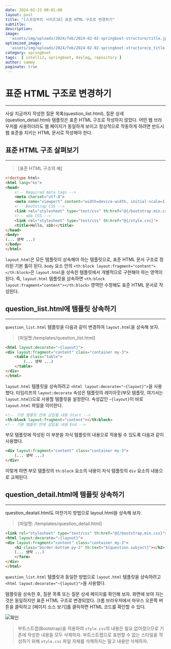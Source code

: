 ```yaml
---
date: 2024-02-23 00:01:00
layout: post
title: "[스프링부트 시리즈18] 표준 HTML 구조로 변경하기"
subtitle: 
description: 
image: 
  'assets/img/uploads/2024/feb/2024-02-02-springboot-structure/title.jpg'
optimized_image:    
  'assets/img/uploads/2024/feb/2024-02-02-springboot-structure/p_title.jpg'
category: springboot
tags:  [ intelliJ, springboot, devlog, repository ]
author: sammy
paginate: true
---
```


# 표준 HTML 구조로 변경하기
*****
사실 지금까지 작성한 질문 목록(question_list.html), 질문 상세(question_detail.html) 템플릿은 표준 HTML 구조로 작성하지 않았다. 어떤 웹 브라우저를 사용하더라도 웹 페이지가 동일하게 보이고 정상적으로 작동하게 하려면 반드시 웹 표준을 지키는 HTML 문서로 작성해야 한다.

## 표준 HTML 구조 살펴보기
*****
>[표준 HTML 구조의 예]

```html
<!doctype html>
<html lang="ko">
<head>
    <!-- Required meta tags -->
    <meta charset="utf-8">
    <meta name="viewport" content="width=device-width, initial-scale=1, shrink-to-fit=no">
    <!-- Bootstrap CSS -->
    <link rel="stylesheet" type="text/css" th:href="@{/bootstrap.min.css}">
    <!-- sbb CSS -->
    <link rel="stylesheet" type="text/css" th:href="@{/style.css}">
    <title>Hello, sbb!</title>
</head>
<body>
(... 생략 ...)
</body>
</html>
```
`layout.html`은 모든 템플릿이 상속해야 하는 템플릿으로, 표준 HTML 문서 구조로 정리된 기본 틀이 된다. `body` 요소 안의 `<th:block layout:fragment="content"></th:block>`은 `layout.html`을 상속한 템플릿에서 개별적으로 구현해야 하는 영역이 된다. 즉, `layout.html` 템플릿을 상속하면 `<th:block layout:fragment="content"></th:block>` 영역만 수정해도 표준 HTML 문서로 작성된다.

## question_list.html에 템플릿 상속하기
*****
`question_list.html` 템플릿을 다음과 같이 변경하여 `layout.html`을 상속해 보자.

> [파일명:/templates/question_list.html]

```html
<html layout:decorate="~{layout}">
<div layout:fragment="content" class="container my-3">
    <table class="table">
        (... 생략 ...)
    </table>
</div>
</html>
```
`layout.html` 템플릿을 상속하려고 `<html layout:decorate="~{layout}">`을 사용했다. 타임리프의 `layout:decorate` 속성은 템플릿의 레이아웃(부모 템플릿, 여기서는 `layout.html`)으로 사용할 템플릿을 설정한다. 속성값인 `~{layout}`이 바로 `layout.html` 파일을 의미한다.

```html
<!-- 기본 템플릿 안에 삽입될 내용 Start -->
<th:block layout:fragment="content"></th:block>
<!-- 기본 템플릿 안에 삽입될 내용 End -->
```

부모 템플릿에 작성된 이 부분을 자식 템플릿의 내용으로 적용될 수 있도록 다음과 같이 사용했다.
```html
<div layout:fragment="content" class="container my-3">
    (... 생략 ...)
</div>
```

이렇게 하면 부모 템플릿의 `th:block` 요소의 내용이 자식 템플릿의 `div` 요소의 내용으로 교체된다.

## question_detail.html에 템플릿 상속하기
*****
question_deatail.html도 마찬가지 방법으로 layout.html을 상속해 보자.
> [파일명: /templates/question_detail.html]

```html
<link rel="stylesheet" type="text/css" th:href="@{/bootstrap.min.css}">
<html layout:decorate="~{layout}">
<div layout:fragment="content" class="container my-3">
    <h2 class="border-bottom py-2" th:text="${question.subject}"></h2>
    (... 생략 ...)
    </form>
</div>
</html>
```
`question_list.html` 템플릿과 동일한 방법으로 `layout.html` 템플릿을 상속하려고 `<html layout:decorate="~{layout}">`을 사용했다.

템플릿을 상속한 후, 질문 목록 또는 질문 상세 페이지를 확인해 보자. 
화면에 보여 지는 것은 동일하지만 표준 HTML 구조로 변경되었다.
크롬 브라우저에서 마우스 오른쪽 버튼을 클릭하고 [페이지 소스 보기]를 클릭하면 HTML 코드를 확인할 수 있다.

![확인](../assets/img/uploads/2024/feb/2024-02-23-18.springboot-html/1.png)
>부트스트랩(Bootstrap)을 적용하여 `style.css`의 내용은 필요 없어졌으므로 기존에 작성한 내용을 모두 삭제하자. 부트스트랩으로 표현할 수 없는 스타일을 작성하기 위해 `style.css` 파일 자체를 삭제하지는 말고 내용만 삭제하자.
